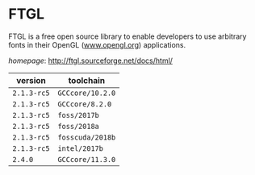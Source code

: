 # FTGL

FTGL is a free open source library to enable developers to use arbitrary fonts in their OpenGL (www.opengl.org) applications.

*homepage*: <http://ftgl.sourceforge.net/docs/html/>

version | toolchain
--------|----------
``2.1.3-rc5`` | ``GCCcore/10.2.0``
``2.1.3-rc5`` | ``GCCcore/8.2.0``
``2.1.3-rc5`` | ``foss/2017b``
``2.1.3-rc5`` | ``foss/2018a``
``2.1.3-rc5`` | ``fosscuda/2018b``
``2.1.3-rc5`` | ``intel/2017b``
``2.4.0`` | ``GCCcore/11.3.0``

